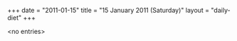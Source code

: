+++
date = "2011-01-15"
title = "15 January 2011 (Saturday)"
layout = "daily-diet"
+++

<p>&lt;no entries&gt;</p>